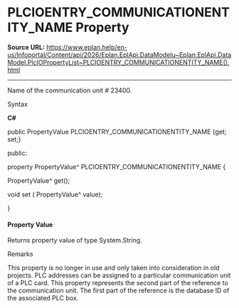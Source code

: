 # PLCIOENTRY_COMMUNICATIONENTITY_NAME Property

**Source URL:** https://www.eplan.help/en-us/Infoportal/Content/api/2026/Eplan.EplApi.DataModelu~Eplan.EplApi.DataModel.PlcIOPropertyList~PLCIOENTRY_COMMUNICATIONENTITY_NAME().html

---

Name of the communication unit # 23400.

Syntax

**C#**



public PropertyValue PLCIOENTRY_COMMUNICATIONENTITY_NAME {get; set;}

public:

property PropertyValue^ PLCIOENTRY_COMMUNICATIONENTITY_NAME {

   PropertyValue^ get();

   void set (    PropertyValue^ value);

}


#### Property Value

Returns property value of type System.String.

Remarks

This property is no longer in use and only taken into consideration in old projects. PLC addresses can be assigned to a particular communication unit of a PLC card. This property represents the second part of the reference to the communication unit. The first part of the reference is the database ID of the associated PLC box.
